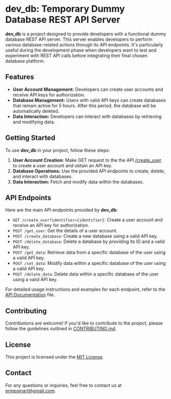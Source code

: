 # dev_db: Temporary Dummy Database REST API Server

**dev_db** is a project designed to provide developers with a functional dummy database REST API server. This server enables developers to perform various database-related actions through its API endpoints. It's particularly useful during the development phase when developers want to test and experiment with REST API calls before integrating their final chosen database platform.

## Features

- **User Account Management:** Developers can create user accounts and receive API keys for authorization.
- **Database Management:** Users with valid API keys can create databases that remain active for 5 hours. After this period, the database will be automatically deleted.
- **Data Interaction:** Developers can interact with databases by retrieving and modifying data.

## Getting Started

To use **dev_db** in your project, follow these steps:

1. **User Account Creation:**  Make GET request to the the API [/create_user](link-to-online-enpoint.com/create_user) to create a user account and obtain an API key.
2. **Database Operations:** Use the provided API endpoints to create, delete, and interact with databases.
3. **Data Interaction:** Fetch and modify data within the databases.

## API Endpoints

Here are the main API endpoints provided by **dev_db**:

- `GET /create_user?identifier={identifier}`: Create a user account and receive an API key for authorization.
- `POST /get_user`: Get the details of a user account.
- `POST /create_database`: Create a new database using a valid API key.
- `POST /delete_database`: Delete a database by providing its ID and a valid API key.
- `POST /get_data`: Retrieve data from a specific database of the user using a valid API key.
- `POST /set_data`: Modify data within a specific database of the user using a valid API key.
- `POST /delete_data`: Delete data within a specific database of the user using a valid API key.

For detailed usage instructions and examples for each endpoint, refer to the [API Documentation](api-documentation.md) file.

## Contributing

Contributions are welcome! If you'd like to contribute to the project, please follow the guidelines outlined in [CONTRIBUTING.md](CONTRIBUTING.md).

## License

This project is licensed under the [MIT License](LICENSE).

## Contact

For any questions or inquiries, feel free to contact us at [prmpsmart@gmail.com](mailto:prmpsmart@gmail.com).
